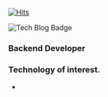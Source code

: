 [![Hits](https://hits.seeyoufarm.com/api/count/incr/badge.svg?url=https%3A%2F%2Fgithub.com%2FmonkeyDugi%2FmonkeyDugi%2Fhit-counter&count_bg=%2379C83D&title_bg=%23555555&icon=&icon_color=%23E7E7E7&title=hits&edge_flat=false)](https://hits.seeyoufarm.com)            

![Tech Blog Badge](https://img.shields.io/badge/-Tech%20blog-blue)
### Backend Developer

### Technology of interest.
- 
